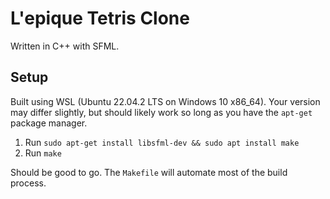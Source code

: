 # L'epique Tetris Clone

Written in C++ with SFML.

## Setup
Built using WSL (Ubuntu 22.04.2 LTS on Windows 10 x86_64). Your version may
    differ slightly, but should likely work so long as you have the `apt-get`
    package manager.

1. Run `sudo apt-get install libsfml-dev && sudo apt install make`
2. Run `make`

Should be good to go. The `Makefile` will automate most of the build process.
